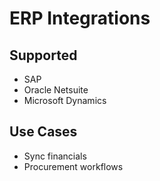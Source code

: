 # ERP Integrations

## Supported
- SAP
- Oracle Netsuite
- Microsoft Dynamics

## Use Cases
- Sync financials
- Procurement workflows
